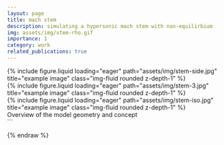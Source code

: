 ```yaml
---
layout: page
title: mach stem
description: simulating a hypersonic mach stem with non-equilirbium
img: assets/img/stem-rho.gif
importance: 1
category: work
related_publications: true
---
```


<div class="row">
    <div class="col-sm mt-3 mt-md-0">
        {% include figure.liquid loading="eager" path="assets/img/stem-side.jpg" title="example image" class="img-fluid rounded z-depth-1" %}
    </div>
    <div class="col-sm mt-3 mt-md-0">
        {% include figure.liquid loading="eager" path="assets/img/stem-3.jpg" title="example image" class="img-fluid rounded z-depth-1" %}
    </div>
    <div class="col-sm mt-3 mt-md-0">
        {% include figure.liquid loading="eager" path="assets/img/stem-iso.jpg" title="example image" class="img-fluid rounded z-depth-1" %}
    </div>
</div>
<div class="caption">
    Overview of the model geometry and concept
</div>
```

{% endraw %}
